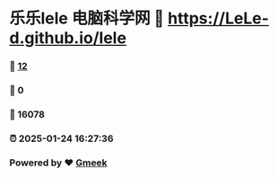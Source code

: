 # 乐乐lele 电脑科学网 :link: https://LeLe-d.github.io/lele 
### :page_facing_up: [12](https://LeLe-d.github.io/lele/tag.html) 
### :speech_balloon: 0 
### :hibiscus: 16078 
### :alarm_clock: 2025-01-24 16:27:36 
### Powered by :heart: [Gmeek](https://github.com/Meekdai/Gmeek)
